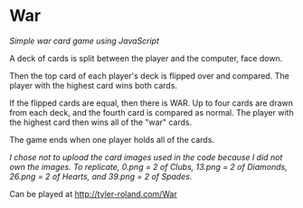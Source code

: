 # War

*Simple war card game using JavaScript*

A deck of cards is split between the player and the computer, face down.

Then the top card of each player's deck is flipped over and compared.
The player with the highest card wins both cards.

If the flipped cards are equal, then there is WAR. 
Up to four cards are drawn from each deck, and the fourth card is compared as normal.
The player with the highest card then wins all of the "war" cards.

The game ends when one player holds all of the cards.

*I chose not to upload the card images used in the code because I did not own the images.
To replicate, 0.png = 2 of Clubs, 13.png = 2 of Diamonds, 26.png = 2 of Hearts, and 39.png = 2 of Spades.*

Can be played at http://tyler-roland.com/War
